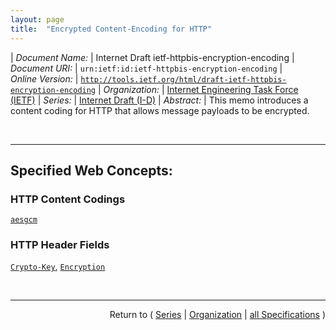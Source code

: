 ```yaml
---
layout: page
title:  "Encrypted Content-Encoding for HTTP"
---
```


| *Document Name:* | Internet Draft ietf-httpbis-encryption-encoding
| *Document URI:* | `urn:ietf:id:ietf-httpbis-encryption-encoding`
| *Online Version:* | [`http://tools.ietf.org/html/draft-ietf-httpbis-encryption-encoding`](http://tools.ietf.org/html/draft-ietf-httpbis-encryption-encoding)
| *Organization:* | [Internet Engineering Task Force (IETF)](..  "List of specification series by this organization")
| *Series:* | [Internet Draft (I-D)](.  "List of specifications in this series")
| *Abstract:* | This memo introduces a content coding for HTTP that allows message payloads to be encrypted.

<br/>
<hr/>

## Specified Web Concepts:

### HTTP Content Codings

[`aesgcm`](/concepts/http-content-coding/aesgcm "The &#34;aesgcm&#34; HTTP content coding indicates that a payload has been encrypted using Advanced Encryption Standard (AES) in Galois/Counter Mode (GCM) as identified as AEAD_AES_128_GCM in RFC 5116.")

### HTTP Header Fields

[`Crypto-Key`](/concepts/http-header/Crypto-Key "A Crypto-Key header field can be used to describe the input keying material used in the Encryption header field."), [`Encryption`](/concepts/http-header/Encryption "The &#34;Encryption&#34; HTTP header field describes the encrypted content encoding(s) that have been applied to a message payload, and therefore how those content encoding(s) can be removed.")



<br/>
<hr/>

<p style="text-align: right">Return to ( <a href="./">Series</a> | <a href="../">Organization</a> | <a href="../../">all Specifications</a> )</p>